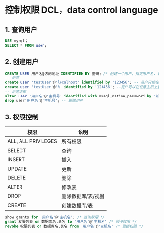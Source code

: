 # 控制权限 DCL，data control language

## 1. 查询用户

```sql
USE mysql；
SELECT * FROM user;
```

## 2. 创建用户

```SQL
CREATE USER 用户名@访问地址 IDENTIFIED BY 密码; /* 创建一个用户，指定用户名，访问地址以及密码*/
-- 示范
create user 'testUser'@'localhost' identified by '123456'; -- 用户只能在当前主机登录
create user 'testUser'@'%' identified by '123456'; --用户可以在任意主机上登录，通配符%
-- 示范结束
alter user '用户名'@'主机号' identified with mysql_native_password by '新密码'; --修改密码
drop user'用户名'@'主机号'; -- 删除用户
```

## 3. 权限控制

| 权限                | 说明               |
| ------------------- | ------------------ |
| ALL, ALL PRIVILEGES | 所有权限           |
| SELECT              | 查询               |
| INSERT              | 插入               |
| UPDATE              | 更新               |
| DELETE              | 删除               |
| ALTER               | 修改表             |
| DROP                | 删除数据库/表/视图 |
| CREATE              | 创建数据库/表      |

```sql
show grants for '用户名'@'主机名'; /* 查询权限 */
grant 权限列表 on 数据库名.表名 to '用户名'@'主机名' /* 授予权限 */
revoke 权限列表 on 数据库名.表名 from '用户名'@'主机名' /* 撤销权限 */ 
```

